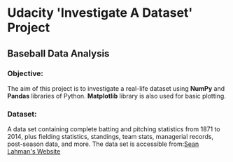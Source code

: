 # Udacity 'Investigate A Dataset' Project
## Baseball Data Analysis

### Objective:
  The aim of this project is to investigate a real-life dataset using __NumPy__ and __Pandas__ libraries of Python. __Matplotlib__ library is also used for basic plotting.


### Dataset:
  A data set containing complete batting and pitching statistics from 1871 to 2014, plus fielding statistics, standings, team stats, managerial records, post-season data, and more.
The data set is accessible from:[Sean Lahman's Website](http://www.seanlahman.com/baseball-archive/statistics/)
